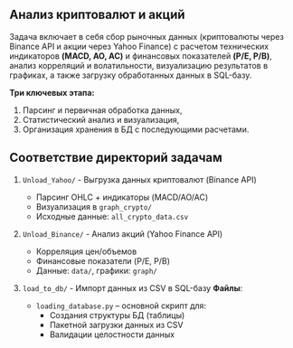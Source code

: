 ## Анализ криптовалют и акций

Задача включает в себя сбор рыночных данных (криптовалюты через Binance API и акции через Yahoo Finance) с расчетом технических индикаторов **(MACD, AO, AC)**
и финансовых показателей **(P/E, P/B)**, анализ корреляций и волатильности, визуализацию результатов в графиках, а также загрузку обработанных данных в SQL-базу. 

**Три ключевых этапа:** 
1) Парсинг и первичная обработка данных, 
2) Статистический анализ и визуализация,
3) Организация хранения в БД с последующими расчетами.

## Соответствие директорий задачам

1. `Unload_Yahoo/` - Выгрузка данных криптовалют (Binance API)
   - Парсинг OHLC + индикаторы (MACD/AO/AC)
   - Визуализация в `graph_crypto/`
   - Исходные данные: `all_crypto_data.csv`


2. `Unload_Binance/` - Анализ акций (Yahoo Finance API) 
   - Корреляция цен/объемов
   - Финансовые показатели (P/E, P/B)
   - Данные: `data/`, графики: `graph/`


3. `load_to_db/` - Импорт данных из CSV в SQL-базу
**Файлы**:
   - `loading_database.py` – основной скрипт для:
     - Создания структуры БД (таблицы)
     - Пакетной загрузки данных из CSV
     - Валидации целостности данных
